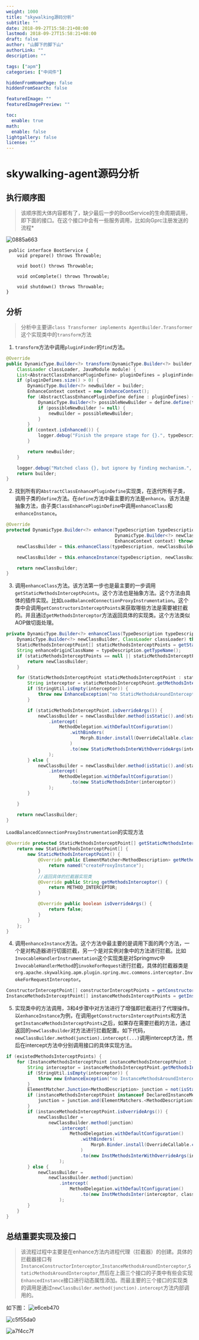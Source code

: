 ```yaml
---
weight: 1000
title: "skywalking源码分析"
subtitle: ""
date: 2018-09-27T15:58:21+08:00
lastmod: 2018-09-27T15:58:21+08:00
draft: false
author: "山脚下的脚下山"
authorLink: ""
description: ""

tags: ["apm"]
categories: ["中间件"]

hiddenFromHomePage: false
hiddenFromSearch: false

featuredImage: ""
featuredImagePreview: ""

toc:
  enable: true
math:
  enable: false
lightgallery: false
license: ""
---
```


# skywalking-agent源码分析

## 执行顺序图

> 该顺序图大体内容都有了，缺少最后一步的BootService的生命周期调用，即下面的接口。在这个接口中会有一些服务调用，比如向Gprc注册发送的流程*

![0885a663](https://gitee.com/scemsjyd/static_pic/raw/master/uPic/2020-08-04/15:19:13/0885a663.png)

```
 public interface BootService {
    void prepare() throws Throwable;

    void boot() throws Throwable;

    void onComplete() throws Throwable;

    void shutdown() throws Throwable;
}
```
<!--more-->
## 分析
> 分析中主要讲`class Transformer implements AgentBuilder.Transformer`这个实现类中的`transform`方法

1. `transform`方法中调用`pluginFinder`的`find`方法。
```java
@Override
public DynamicType.Builder<?> transform(DynamicType.Builder<?> builder, TypeDescription typeDescription,
    ClassLoader classLoader, JavaModule module) {
    List<AbstractClassEnhancePluginDefine> pluginDefines = pluginFinder.find(typeDescription, classLoader);
    if (pluginDefines.size() > 0) {
        DynamicType.Builder<?> newBuilder = builder;
        EnhanceContext context = new EnhanceContext();
        for (AbstractClassEnhancePluginDefine define : pluginDefines) {
            DynamicType.Builder<?> possibleNewBuilder = define.define(typeDescription, newBuilder, classLoader, context);
            if (possibleNewBuilder != null) {
                newBuilder = possibleNewBuilder;
            }
        }
        if (context.isEnhanced()) {
            logger.debug("Finish the prepare stage for {}.", typeDescription.getName());
        }

        return newBuilder;
    }

    logger.debug("Matched class {}, but ignore by finding mechanism.", typeDescription.getTypeName());
    return builder;
}
```
2. 找到所有的`AbstractClassEnhancePluginDefine`实现类，在迭代所有子类，调用子类的`define`方法。在`define`方法中最主要的方法是`enhance`。该方法是抽象方法，由子类`ClassEnhancePluginDefine`中调用`enhanceClass`和`enhanceInstance`。
```java
@Override
protected DynamicType.Builder<?> enhance(TypeDescription typeDescription,
                                         DynamicType.Builder<?> newClassBuilder, ClassLoader classLoader,
                                         EnhanceContext context) throws PluginException {
    newClassBuilder = this.enhanceClass(typeDescription, newClassBuilder, classLoader);

    newClassBuilder = this.enhanceInstance(typeDescription, newClassBuilder, classLoader, context);

    return newClassBuilder;
}
```

3. 调用`enhanceClass`方法。该方法第一步也是最主要的一步调用`getStaticMethodsInterceptPoints`。这个方法也是抽象方法。这个方法由具体的插件实现。比如`LoadBalancedConnectionProxyInstrumentation`。这个类中会调用`getConstructorsInterceptPoints`来获取哪些方法是需要被拦截的。并且通过`getMethodsInterceptor`方法返回具体的实现类。这个方法类似AOP做切面处理。

```java
private DynamicType.Builder<?> enhanceClass(TypeDescription typeDescription,
    DynamicType.Builder<?> newClassBuilder, ClassLoader classLoader) throws PluginException {
    StaticMethodsInterceptPoint[] staticMethodsInterceptPoints = getStaticMethodsInterceptPoints();
    String enhanceOriginClassName = typeDescription.getTypeName();
    if (staticMethodsInterceptPoints == null || staticMethodsInterceptPoints.length == 0) {
        return newClassBuilder;
    }

    for (StaticMethodsInterceptPoint staticMethodsInterceptPoint : staticMethodsInterceptPoints) {
        String interceptor = staticMethodsInterceptPoint.getMethodsInterceptor();
        if (StringUtil.isEmpty(interceptor)) {
            throw new EnhanceException("no StaticMethodsAroundInterceptor define to enhance class " + enhanceOriginClassName);
        }

        if (staticMethodsInterceptPoint.isOverrideArgs()) {
            newClassBuilder = newClassBuilder.method(isStatic().and(staticMethodsInterceptPoint.getMethodsMatcher()))
                .intercept(
                    MethodDelegation.withDefaultConfiguration()
                        .withBinders(
                            Morph.Binder.install(OverrideCallable.class)
                        )
                        .to(new StaticMethodsInterWithOverrideArgs(interceptor))
                );
        } else {
            newClassBuilder = newClassBuilder.method(isStatic().and(staticMethodsInterceptPoint.getMethodsMatcher()))
                .intercept(
                    MethodDelegation.withDefaultConfiguration()
                        .to(new StaticMethodsInter(interceptor))
                );
        }

    }

    return newClassBuilder;
}
```
`LoadBalancedConnectionProxyInstrumentation`的实现方法
```java
@Override protected StaticMethodsInterceptPoint[] getStaticMethodsInterceptPoints() {
    return new StaticMethodsInterceptPoint[] {
        new StaticMethodsInterceptPoint() {
            @Override public ElementMatcher<MethodDescription> getMethodsMatcher() {
                return named("createProxyInstance");
            }
            //返回具体的拦截器实现类
            @Override public String getMethodsInterceptor() {
                return METHOD_INTERCEPTOR;
            }

            @Override public boolean isOverrideArgs() {
                return false;
            }
        }
    };
}
```
4. 调用`enhanceInstance`方法。这个方法中最主要的是调用下面的两个方法，一个是对构造器进行切面拦截，另一个是对实例对象中的方法进行拦截。比如`InvocableHandlerInstrumentation`这个实现类是对Springmvc中`InvocableHandlerMethod`的`invokeForRequest`进行拦截，具体的拦截器类是`org.apache.skywalking.apm.plugin.spring.mvc.commons.interceptor.InvokeForRequestInterceptor`。

```java
ConstructorInterceptPoint[] constructorInterceptPoints = getConstructorsInterceptPoints();
InstanceMethodsInterceptPoint[] instanceMethodsInterceptPoints = getInstanceMethodsInterceptPoints();
```

5. 实现类中的方法调用，3和4步骤中对方法进行了增强即拦截进行了代理操作。以`enhanceInstance`为例，在调用`getConstructorsInterceptPoints`和方法`getInstanceMethodsInterceptPoints`之后，如果存在需要拦截的方法，通过返回的`newClassBuilder`对方法进行拦截配置。如下代码，`newClassBuilder.method(junction).intercept(...)`调用intercept方法，然后在intercept方法中分别调用接口的具体实现方法。
```java
if (existedMethodsInterceptPoints) {
    for (InstanceMethodsInterceptPoint instanceMethodsInterceptPoint : instanceMethodsInterceptPoints) {
        String interceptor = instanceMethodsInterceptPoint.getMethodsInterceptor();
        if (StringUtil.isEmpty(interceptor)) {
            throw new EnhanceException("no InstanceMethodsAroundInterceptor define to enhance class " + enhanceOriginClassName);
        }
        ElementMatcher.Junction<MethodDescription> junction = not(isStatic()).and(instanceMethodsInterceptPoint.getMethodsMatcher());
        if (instanceMethodsInterceptPoint instanceof DeclaredInstanceMethodsInterceptPoint) {
            junction = junction.and(ElementMatchers.<MethodDescription>isDeclaredBy(typeDescription));
        }
        if (instanceMethodsInterceptPoint.isOverrideArgs()) {
            newClassBuilder =
                newClassBuilder.method(junction)
                    .intercept(
                        MethodDelegation.withDefaultConfiguration()
                            .withBinders(
                                Morph.Binder.install(OverrideCallable.class)
                            )
                            .to(new InstMethodsInterWithOverrideArgs(interceptor, classLoader))
                    );
        } else {
            newClassBuilder =
                newClassBuilder.method(junction)
                    .intercept(
                        MethodDelegation.withDefaultConfiguration()
                            .to(new InstMethodsInter(interceptor, classLoader))
                    );
        }
    }
}
```

## 总结重要实现及接口
> 该流程过程中主要是在enhance方法内进程代理（拦截器）的创建。具体的拦截器接口有`InstanceConstructorInterceptor`,`InstanceMethodsAroundInterceptor`,`StaticMethodsAroundInterceptor`,然后在上面三个接口的子类中有些会实现`EnhancedInstance`接口进行动态属性添加。而最主要的三个接口的实现类的调用是通过`newClassBuilder.method(junction).intercept`方法内部调用的。

如下图：
![e6ceb470](https://gitee.com/scemsjyd/static_pic/raw/master/uPic/2020-08-04/15:20:57/e6ceb470.png)

![c5f55da0](https://gitee.com/scemsjyd/static_pic/raw/master/uPic/2020-08-04/15:21:07/c5f55da0.png)

![a7f4cc7f](https://gitee.com/scemsjyd/static_pic/raw/master/uPic/2020-08-04/15:21:15/a7f4cc7f.png)